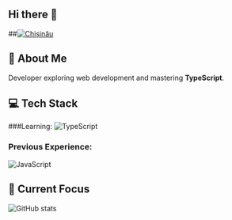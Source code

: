 ## Hi there 👋

##[![Chișinău](https://badgen.net/badge/Chișinău/Moldova?color=cyan)](https://playing-with-fastapi.vercel.app/weather/chisinau)


## 🚀 About Me
Developer exploring web development and mastering **TypeScript**.

## 💻 Tech Stack

###Learning:
![TypeScript](https://shields.io/badge/TypeScript-3178C6?logo=TypeScript&logoColor=FFF&style=flat-square)

### Previous Experience:
![JavaScript](https://shields.io/badge/JavaScript-F7DF1E?logo=JavaScript&logoColor=000&style=flat-square)

## 🌱 Current Focus
![GitHub stats](https://github-readme-stats.vercel.app/api?username=magwaer-dev&show_icons=true&theme=tokyonight)

